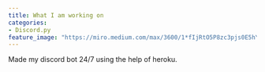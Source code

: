 ```yaml
---
title: What I am working on 
categories:
- Discord.py
feature_image: "https://miro.medium.com/max/3600/1*fIjRtO5P8zc3pjs0E5hYkw.png"
---
```


Made my discord bot 24/7 using the help of heroku. 
